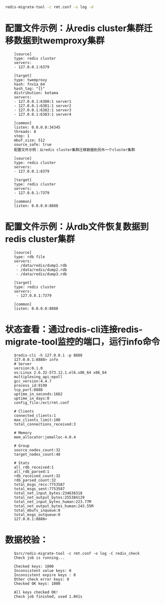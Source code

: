 ```bash
redis-migrate-tool -c rmt.conf -o log -d
```


# 配置文件示例：从redis cluster集群迁移数据到twemproxy集群

        [source]
        type: redis cluster
        servers:
        - 127.0.0.1:6379
        
        [target]
        type: twemproxy
        hash: fnv1a_64
        hash_tag: "{}"
        distribution: ketama
        servers:
        - 127.0.0.1:6380:1 server1
        - 127.0.0.1:6381:1 server2
        - 127.0.0.1:6382:1 server3
        - 127.0.0.1:6383:1 server4
            
        [common]
        listen: 0.0.0.0:34345
        threads: 8
        step: 1
        mbuf_size: 512
        source_safe: true
        配置文件示例：从redis cluster集群迁移数据到另外一个cluster集群
        
        [source]
        type: redis cluster
        servers:
        - 127.0.0.1:8379
        
        [target]
        type: redis cluster
        servers:
        - 127.0.0.1:7379
        
        [common]
        listen: 0.0.0.0:8888
# 配置文件示例：从rdb文件恢复数据到redis cluster集群
        [source]
        type: rdb file
        servers:
         - /data/redis/dump1.rdb
         - /data/redis/dump2.rdb
         - /data/redis/dump3.rdb
        
        [target]
        type: redis cluster
        servers:
         - 127.0.0.1:7379
        
        [common]
        listen: 0.0.0.0:8888

# 状态查看：通过redis-cli连接redis-migrate-tool监控的端口，运行info命令

        $redis-cli -h 127.0.0.1 -p 8888
        127.0.0.1:8888> info
        # Server
        version:0.1.0
        os:Linux 2.6.32-573.12.1.el6.x86_64 x86_64
        multiplexing_api:epoll
        gcc_version:4.4.7
        process_id:9199
        tcp_port:8888
        uptime_in_seconds:1662
        uptime_in_days:0
        config_file:/ect/rmt.conf
        
        # Clients
        connected_clients:1
        max_clients_limit:100
        total_connections_received:3
        
        # Memory
        mem_allocator:jemalloc-4.0.4
        
        # Group
        source_nodes_count:32
        target_nodes_count:48
        
        # Stats
        all_rdb_received:1
        all_rdb_parsed:1
        rdb_received_count:32
        rdb_parsed_count:32
        total_msgs_recv:7753587
        total_msgs_sent:7753587
        total_net_input_bytes:234636318
        total_net_output_bytes:255384129
        total_net_input_bytes_human:223.77M
        total_net_output_bytes_human:243.55M
        total_mbufs_inqueue:0
        total_msgs_outqueue:0
        127.0.0.1:8888>
        
# 数据校验：

        $src/redis-migrate-tool -c rmt.conf -o log -C redis_check
        Check job is running...
        
        Checked keys: 1000
        Inconsistent value keys: 0
        Inconsistent expire keys : 0
        Other check error keys: 0
        Checked OK keys: 1000
        
        All keys checked OK!
        Check job finished, used 1.041s

